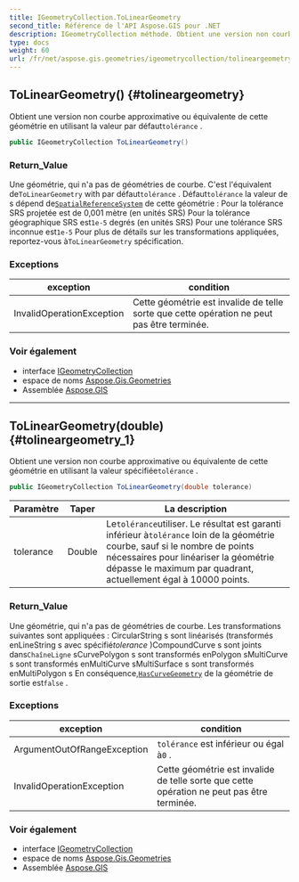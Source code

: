 ```yaml
---
title: IGeometryCollection.ToLinearGeometry
second_title: Référence de l'API Aspose.GIS pour .NET
description: IGeometryCollection méthode. Obtient une version non courbe approximative ou équivalente de cette géométrie en utilisant la valeur par défauttolérance .
type: docs
weight: 60
url: /fr/net/aspose.gis.geometries/igeometrycollection/tolineargeometry/
---
```

## ToLinearGeometry() {#tolineargeometry}

Obtient une version non courbe approximative ou équivalente de cette géométrie en utilisant la valeur par défaut`tolérance` .

```csharp
public IGeometryCollection ToLinearGeometry()
```

### Return_Value

Une géométrie, qui n'a pas de géométries de courbe. C'est l'équivalent de`ToLinearGeometry` with par défaut`tolérance` . Défaut`tolérance` la valeur de s dépend de[`SpatialReferenceSystem`](../../../aspose.gis.spatialreferencing/spatialreferencesystem/) de cette géométrie :  Pour la tolérance SRS projetée est de 0,001 mètre (en unités SRS) Pour la tolérance géographique SRS est`1e-5` degrés (en unités SRS) Pour une tolérance SRS inconnue est`1e-5` Pour plus de détails sur les transformations appliquées, reportez-vous à`ToLinearGeometry` spécification.

### Exceptions

| exception | condition |
| --- | --- |
| InvalidOperationException | Cette géométrie est invalide de telle sorte que cette opération ne peut pas être terminée. |

### Voir également

* interface [IGeometryCollection](../)
* espace de noms [Aspose.Gis.Geometries](../../igeometrycollection/)
* Assemblée [Aspose.GIS](../../../)

---

## ToLinearGeometry(double) {#tolineargeometry_1}

Obtient une version non courbe approximative ou équivalente de cette géométrie en utilisant la valeur spécifiée`tolérance` .

```csharp
public IGeometryCollection ToLinearGeometry(double tolerance)
```

| Paramètre | Taper | La description |
| --- | --- | --- |
| tolerance | Double | Le`tolérance`utiliser. Le résultat est garanti inférieur à`tolérance` loin de la géométrie courbe, sauf si le nombre de points nécessaires pour linéariser la géométrie dépasse le maximum par quadrant, actuellement égal à 10000 points. |

### Return_Value

Une géométrie, qui n'a pas de géométries de courbe. Les transformations suivantes sont appliquées : CircularString s sont linéarisés (transformés enLineString s avec spécifié*tolerance* )CompoundCurve s sont joints dans`ChaîneLigne` sCurvePolygon s sont transformés enPolygon sMultiCurve s sont transformés enMultiCurve sMultiSurface s sont transformés enMultiPolygon s En conséquence,[`HasCurveGeometry`](../../igeometry/hascurvegeometry/) de la géométrie de sortie est`false` .

### Exceptions

| exception | condition |
| --- | --- |
| ArgumentOutOfRangeException | `tolérance` est inférieur ou égal à`0` . |
| InvalidOperationException | Cette géométrie est invalide de telle sorte que cette opération ne peut pas être terminée. |

### Voir également

* interface [IGeometryCollection](../)
* espace de noms [Aspose.Gis.Geometries](../../igeometrycollection/)
* Assemblée [Aspose.GIS](../../../)


